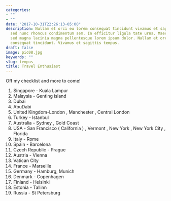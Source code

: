 ```yaml
---
categories:
- ""
- ""
date: "2017-10-31T22:26:13-05:00"
description: Nullam et orci eu lorem consequat tincidunt vivamus et sagittis magna
  sed nunc rhoncus condimentum sem. In efficitur ligula tate urna. Maecenas massa
  sed magna lacinia magna pellentesque lorem ipsum dolor. Nullam et orci eu lorem
  consequat tincidunt. Vivamus et sagittis tempus.
draft: false
image: pic08.jpg
keywords: ""
slug: tempus
title: Travel Enthusiast
---
```


Off my checklist and more to come! 

1. Singapore - Kuala Lampur 
2. Malaysia - Genting island 
3. Dubai
4. AbuDabi
5. United Kingdom-London , Manchester , Central London 
6. Turkey - Istanbul 
7. Australia - Sydney , Gold Coast 
8. USA - San Francisco ( California ) , Vermont , New York , New York City , Florida 
9. Italy - Rome 
10. Spain - Barcelona  
11. Czech Republic - Prague 
12. Austria - Vienna 
13. Vatican City
14. France - Marseille 
15. Germany - Hamburg, Munich
16. Denmark - Copenhagen 
17. Finland - Helsinki 
18. Estonia - Tallinn 
19. Russia - St Petersburg 